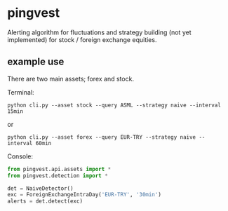 # pingvest

Alerting algorithm for fluctuations and strategy building (not yet
implemented) for stock / foreign exchange equities.


## example use

There are two main assets; forex and stock.

Terminal:
```cli
python cli.py --asset stock --query ASML --strategy naive --interval 15min 
```
or
```cli
python cli.py --asset forex --query EUR-TRY --strategy naive --interval 60min 
```

Console:

```py
from pingvest.api.assets import *
from pingvest.detection import *

det = NaiveDetector()
exc = ForeignExchangeIntraDay('EUR-TRY', '30min')
alerts = det.detect(exc)
```